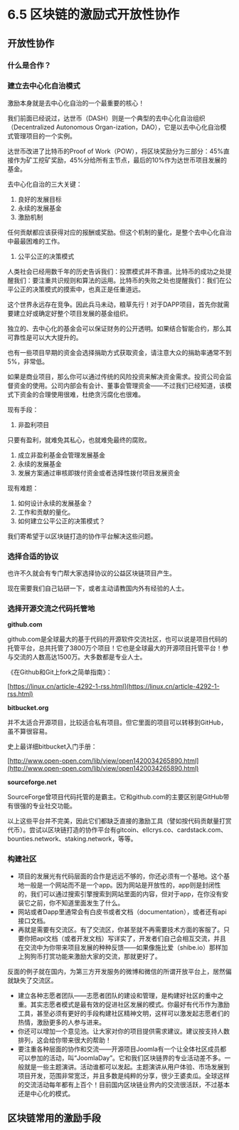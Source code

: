 # 6.5 区块链的激励式开放性协作

## 开放性协作

### 什么是合作？

### 建立去中心化自治模式

激励本身就是去中心化自治的一个最重要的核心！

我们前面已经说过，达世币（DASH）则是一个典型的去中心化自治组织（Decentralized Autonomous Organ-ization，DAO），它是以去中心化自治模式管理项目的一个实例。

达世币改进了比特币的Proof of Work（POW），将区块奖励分为三部分：45%直接作为矿工挖矿奖励，45%分给所有主节点，最后的10%作为达世币项目发展的基金。

去中心化自治的三大关键：

1. 良好的发展目标
2. 永续的发展基金
3. 激励机制

任何贡献都应该获得对应的报酬或奖励。但这个机制的量化，是整个去中心化自治中最最困难的工作。

1. 公平公正的决策模式

人类社会已经用数千年的历史告诉我们：投票模式并不靠谱。比特币的成功之处提醒我们：要注重共识规则和算法的运用。比特币的失败之处也提醒我们：我们在公平公正的决策模式的摸索中，也真正是任重道远。

这个世界永远存在竞争。因此兵马未动，粮草先行！对于DAPP项目，首先你就需要建立好或确定好整个项目发展的基金组织。

独立的、去中心化的基金会可以保证财务的公开透明。如果结合智能合约，那么其可靠性是可以大大提升的。

也有一些项目早期的资金会选择捐助方式获取资金，请注意大众的捐助率通常不到5%，非常低。

如果是商业项目，那么你可以通过传统的风险投资来解决资金需求。投资公司会监督资金的使用。公司内部会有会计、董事会管理资金——不过我们已经知道，该模式下资金的合理使用很难，杜绝贪污腐化也很难。

现有手段：

1. 非盈利项目

只要有盈利，就难免其私心，也就难免最终的腐败。

1. 成立非盈利基金会管理发展基金
2. 永续的发展基金
3. 发展方案通过审核即拨付资金或者选择性拨付项目发展资金

现有难题：

1. 如何设计永续的发展基金？
2. 工作和贡献的量化。
3. 如何建立公平公正的决策模式？

我们寄希望于以区块链打造的协作平台解决这些问题。

### 选择合适的协议

也许不久就会有专门帮大家选择协议的公益区块链项目产生。

现在需要我们自己钻研一下，或者主动请教国内外有经验的人士。

### 选择开源交流之代码托管地

**github.com**

github.com是全球最大的基于代码的开源软件交流社区，也可以说是项目代码的托管平台，总共托管了3800万个项目！它也是全球最大的开源项目托管平台！参与交流的人数高达1500万。大多数都是专业人士。

《在Github和Git上fork之简单指南》：

[https://linux.cn/article-4292-1-rss.html](https://linux.cn/article-4292-1-rss.html)

**bitbucket.org**

并不太适合开源项目，比较适合私有项目。但它里面的项目可以转移到GitHub，虽不算很容易。

史上最详细bitbucket入门手册：

[http://www.open-open.com/lib/view/open1420034265890.html](http://www.open-open.com/lib/view/open1420034265890.html)

**sourceforge.net**

SourceForge曾项目代码托管的是霸主。它和github.com的主要区别是GitHub带有很强的专业社交功能。

以上这些平台并不完美，因此它们都缺乏直接的激励工具（譬如按代码贡献量打赏代币）。尝试以区块链打造的协作平台有gitcoin、ellcrys.co、cardstack.com、bounties.network、staking.network，等等。

### 构建社区

* 项目的发展光有代码层面的合作是远远不够的，你还必须有一个基地。这个基地一般是一个网站而不是一个app。因为网站是开放性的，app则是封闭性的，我们可以通过搜索引擎搜索到网站里面的内容，但对于app，在你没有安装它之前，你不知道里面发生了什么。
* 网站或者Dapp里通常会有白皮书或者文档（documentation），或者还有api接口文档。
* 再就是需要有交流区。有了交流区，你甚至就不再需要技术方面的客服了。只要你把api文档（或者开发文档）写详实了，开发者们自己会相互交流，并且在交流中为你带来项目发展的种种反馈——如果像施比爱（shibe.io）那样加上狗狗币打赏功能来激励大家的交流，那就更好了。

反面的例子就在国内，为第三方开发服务的微博和微信的所谓开放平台上，居然偏就缺失了交流区。

* 建立各种志愿者团队——志愿者团队的建设和管理，是构建好社区的重中之重。其实志愿者模式是最有效的促进社区发展的模式。你最好有代币作为激励工具，甚至必须有更好的手段构建社区精神文明，这样可以激发起志愿者们的热情，激励更多的人参与进来。
* 你还可以增加一个意见池。让大家对你的项目提供需求建议。建议按支持人数排列，这会给你带来很大的帮助！
* 要注重各种层面的协作和交流——开源项目Joomla有一个让全体社区成员都可以参加的活动，叫“JoomlaDay”。它和我们区块链界的专业活动差不多。一般就是一些主题演讲。活动谁都可以发起。主题演讲从用户体验、市场发展到项目开发，范围非常宽泛，并且多数是纯粹的分享，很少王婆卖瓜。全球这样的交流活动每年都有上百个！目前国内区块链业界内的交流很活跃，不过基本还是中心化的模式。

## 区块链常用的激励手段
